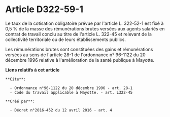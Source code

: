# Article D322-59-1

Le taux de la cotisation obligatoire prévue par l'article L. 322-52-1 est fixé à 0,5 % de la masse des rémunérations brutes
versées aux agents salariés en contrat de travail conclu au titre de l'article L. 322-45 et relevant de la collectivité
territoriale ou de leurs établissements publics. 

Les rémunérations brutes sont constituées des gains et rémunérations versées au sens de l'article 28-1 de l'ordonnance n°
96-1122 du 20 décembre 1996 relative à l'amélioration de la santé publique à Mayotte.

**Liens relatifs à cet article**

	**Cite**:

	  - Ordonnance n°96-1122 du 20 décembre 1996 - art. 28-1
	  - Code du travail applicable à Mayotte. - art. L322-45

	**Créé par**:

	  - Décret n°2016-452 du 12 avril 2016 - art. 4
